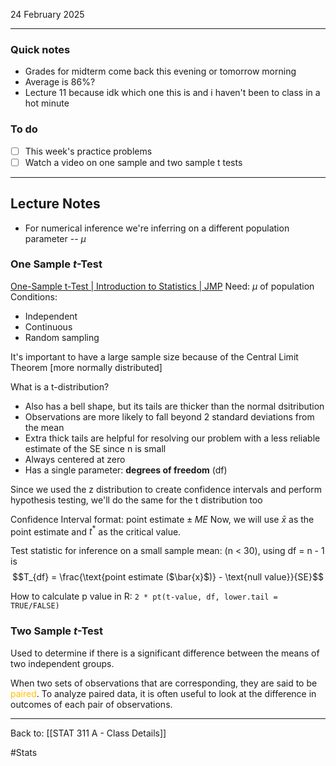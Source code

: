 24 February 2025

---
### Quick notes
- Grades for midterm come back this evening or tomorrow morning
- Average is 86%?
- Lecture 11 because idk which one this is and i haven't been to class in a hot minute

### To do
- [ ] This week's practice problems
- [ ] Watch a video on one sample and two sample t tests

---
## Lecture Notes

- For numerical inference we're inferring on a different population parameter -- $\mu$

### One Sample $t$-Test
[One-Sample t-Test | Introduction to Statistics | JMP](https://www.jmp.com/en_us/statistics-knowledge-portal/t-test/one-sample-t-test.html)
Need: $\mu$ of population
Conditions:
- Independent
- Continuous
- Random sampling

It's important to have a large sample size because of the Central Limit Theorem [more normally distributed]

What is a t-distribution?
- Also has a bell shape, but its tails are thicker than the normal dsitribution
- Observations are more likely to fall beyond 2 standard deviations from the mean
- Extra thick tails are helpful for resolving our problem with a less reliable estimate of the SE since n is small
- Always centered at zero
- Has a single parameter: **degrees of freedom** (df)

Since we used the z distribution to create confidence intervals and perform hypothesis testing, we'll do the same for the t distribution too

Confidence Interval format: $\text{point estimate} \pm ME$
Now, we will use $\bar{x}$ as the point estimate and $t^*$ as the critical value.

Test statistic for inference on a small sample mean: (n < 30), using df = n - 1 is 
$$T_{df} = \frac{\text{point estimate ($\bar{x}$)} - \text{null value}}{SE}$$

How to calculate p value in R: 
`2 * pt(t-value, df, lower.tail = TRUE/FALSE)`

### Two Sample $t$-Test
Used to determine if there is a significant difference between the means of two independent groups. 

When two sets of observations that are corresponding, they are said to be <span style="color:rgb(255, 192, 0)">paired</span>.
To analyze paired data, it is often useful to look at the difference in outcomes of each pair of observations.


---
Back to: [[STAT 311 A - Class Details]]

#Stats